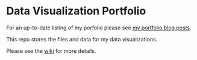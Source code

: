 Data Visualization Portfolio
============================
For an up-to-date listing of my porfolio please see [my portfolio blog posts](http://letstalkdata.com/category/portfolio/).

This repo stores the files and data for my data visualizations.

Please see the [wiki](https://github.com/shivasprogeny/DataVizPortfolio/wiki) for more details.
